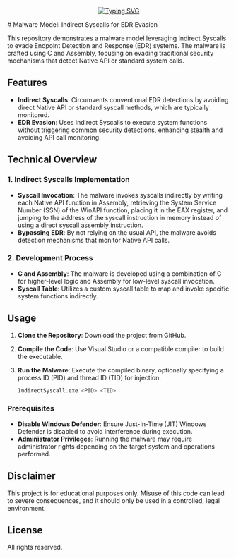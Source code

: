 

<!--   my-ticker -->    
<!-- &emsp;&emsp;&emsp;&emsp;&emsp;&emsp;&emsp;&emsp;&emsp;[![Typing SVG](https://readme-typing-svg.herokuapp.com?color=%F0E68C&center=true&vCenter=true&width=2000&lines=S4L1M+MalWareDev"")](https://git.io/typing-svg) -->

<p align="center">
  <a href="https://git.io/typing-svg">
    <img src="https://readme-typing-svg.herokuapp.com?color=%F0E68C&center=true&vCenter=true&width=2000&lines=S4L1M+MalWareDev" alt="Typing SVG">
  </a>
</p>
# Malware Model: Indirect Syscalls for EDR Evasion

This repository demonstrates a malware model leveraging Indirect Syscalls to evade Endpoint Detection and Response (EDR) systems. The malware is crafted using C and Assembly, focusing on evading traditional security mechanisms that detect Native API or standard system calls.

## Features

- **Indirect Syscalls**: Circumvents conventional EDR detections by avoiding direct Native API or standard syscall methods, which are typically monitored.
- **EDR Evasion**: Uses Indirect Syscalls to execute system functions without triggering common security detections, enhancing stealth and avoiding API call monitoring.

## Technical Overview

### 1. Indirect Syscalls Implementation
- **Syscall Invocation**: The malware invokes syscalls indirectly by writing each Native API function in Assembly, retrieving the System Service Number (SSN) of the WinAPI function, placing it in the EAX register, and jumping to the address of the syscall instruction in memory instead of using a direct syscall assembly instruction.
- **Bypassing EDR**: By not relying on the usual API, the malware avoids detection mechanisms that monitor Native API calls.

### 2. Development Process
- **C and Assembly**: The malware is developed using a combination of C for higher-level logic and Assembly for low-level syscall invocation.
- **Syscall Table**: Utilizes a custom syscall table to map and invoke specific system functions indirectly.

## Usage

1. **Clone the Repository**: Download the project from GitHub.
2. **Compile the Code**: Use Visual Studio or a compatible compiler to build the executable.
3. **Run the Malware**: Execute the compiled binary, optionally specifying a process ID (PID) and thread ID (TID) for injection.

    ```bash
    IndirectSyscall.exe <PID> <TID>
    ```

### Prerequisites

- **Disable Windows Defender**: Ensure Just-In-Time (JIT) Windows Defender is disabled to avoid interference during execution.
- **Administrator Privileges**: Running the malware may require administrator rights depending on the target system and operations performed.

## Disclaimer

This project is for educational purposes only. Misuse of this code can lead to severe consequences, and it should only be used in a controlled, legal environment.

## License

All rights reserved.
